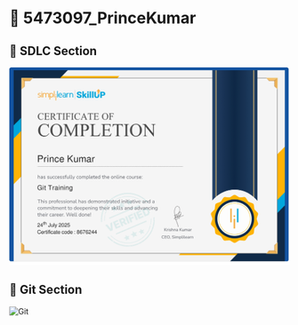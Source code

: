 # 📂 5473097_PrinceKumar

## 🧠 SDLC Section

![SDLC](https://github.com/Prince1587/5473097_PrinceKumar/blob/master/Git/5473097_Prince.jpg)

## 🔧 Git Section

![Git](Git/5473097_PrinceKumar.jpg)
